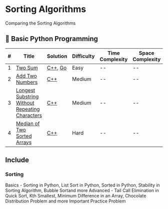 # Sorting Algorithms
Comparing the Sorting Algorithms


## 📌 Basic Python Programming
| # | Title | Solution | Difficulty | Time Complexity | Space Complexity
|---| ----- | -------- | ---------- | --------------- | --------------- |
|1|[Two Sum](https://leetcode.com/problems/two-sum/)| [C++](./algorithms/cpp/twoSum/twoSum.cpp), [Go](./algorithms/golang/twoSum/twoSum.go)|Easy|--|--|
|2|[Add Two Numbers](https://leetcode.com/problems/add-two-numbers/)| [C++](./algorithms/cpp/addTwoNumbers/addTwoNumbers.cpp)|Medium|--|--|
|3|[Longest Substring Without Repeating Characters](https://leetcode.com/problems/longest-substring-without-repeating-characters/)| [C++](./algorithms/cpp/longestSubstringWithoutRepeatingCharacters/longestSubstringWithoutRepeatingCharacters.cpp)|Medium|--|--|
|4|[Median of Two Sorted Arrays](https://leetcode.com/problems/median-of-two-sorted-arrays/)| [C++](./algorithms/cpp/medianOfTwoSortedArrays/medianOfTwoSortedArrays.cpp)|Hard|--|--|


## Include
### Sorting
Basics - Sorting in Python, List Sort in Python, Sorted in Python, Stability in Sorting Algorithm, Bubble Sortand more
Advanced - Tail Call Elimination in Quick Sort, Kth Smallest, Minimum Difference in an Array, Chocolate Distribution Problem and more
Important Practice Problem